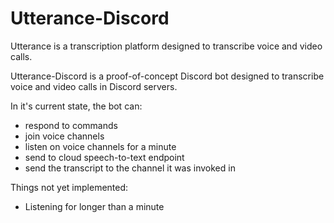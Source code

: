 # Utterance-Discord

Utterance is a transcription platform designed to transcribe voice and video calls.

Utterance-Discord is a proof-of-concept Discord bot designed to transcribe voice and video calls in Discord servers.

In it's current state, the bot can:
* respond to commands
* join voice channels
* listen on voice channels for a minute
* send to cloud speech-to-text endpoint
* send the transcript to the channel it was invoked in

Things not yet implemented:
* Listening for longer than a minute
